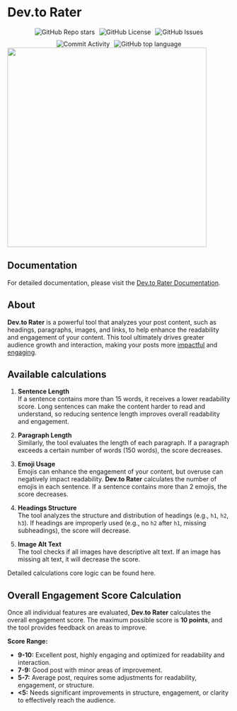 <h1>Dev.to Rater</h1>
<div style="display: flex; justify-content: center; gap: 10px; flex-wrap: wrap;">
<img src="https://img.shields.io/github/stars/perisicnikola37/dev-to-post-rater" alt="GitHub Repo stars" />
<img src="https://img.shields.io/github/license/perisicnikola37/dev-to-post-rater" alt="GitHub License" />
<img src="https://img.shields.io/github/issues/perisicnikola37/dev-to-post-rater" alt="GitHub Issues" />
<img src="https://img.shields.io/github/commit-activity/m/perisicnikola37/dev-to-post-rater" alt="Commit Activity" />
<img alt="GitHub top language" src="https://img.shields.io/github/languages/top/perisicnikola37/dev-to-rater">
</div>

<img src="https://github.com/user-attachments/assets/82ae90a3-df52-48a9-9e43-1c8c4f5ceeb9" height="auto" width="450px" />

## Documentation

For detailed documentation, please visit the [Dev.to Rater Documentation](http://147.79.101.61:3000/).

## About

**Dev.to Rater** is a powerful tool that analyzes your post content, such as headings, paragraphs, images, and links, to help enhance the readability and engagement of your content. This tool ultimately drives greater audience growth and interaction, making your posts more <ins>impactful</ins> and <ins>engaging</ins>.

## Available calculations

1. **Sentence Length**  
   If a sentence contains more than 15 words, it receives a lower readability score. Long sentences can make the content harder to read and understand, so reducing sentence length improves overall readability and engagement.

2. **Paragraph Length**  
   Similarly, the tool evaluates the length of each paragraph. If a paragraph exceeds a certain number of words (150 words), the score decreases.

3. **Emoji Usage**  
   Emojis can enhance the engagement of your content, but overuse can negatively impact readability. **Dev.to Rater** calculates the number of emojis in each sentence. If a sentence contains more than 2 emojis, the score decreases.

4. **Headings Structure**  
   The tool analyzes the structure and distribution of headings (e.g., `h1`, `h2`, `h3`). If headings are improperly used (e.g., no `h2` after `h1`, missing subheadings), the score will decrease.

5. **Image Alt Text**  
   The tool checks if all images have descriptive alt text. If an image has missing alt text, it will decrease the score.

Detailed calculations core logic can be found here.

## Overall Engagement Score Calculation

Once all individual features are evaluated, **Dev.to Rater** calculates the overall engagement score. The maximum possible score is **10 points**, and the tool provides feedback on areas to improve.

**Score Range:**

- **9-10:** Excellent post, highly engaging and optimized for readability and interaction.
- **7-9:** Good post with minor areas of improvement.
- **5-7:** Average post, requires some adjustments for readability, engagement, or structure.
- **<5:** Needs significant improvements in structure, engagement, or clarity to effectively reach the audience.
